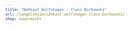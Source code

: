 ```yaml
---
title: "Nahkauf Wolfshagen - Claus Borkowski"
url: /langelsheim/nahkauf-wolfshagen-claus-borkowski/
shop: Supermarkt
---
```


